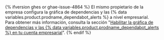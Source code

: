 {% ifversion ghes or ghae-issue-4864 %}
El mismo propietario de la empresa configura la gráfica de dependencias y las {% data variables.product.prodname_dependabot_alerts %} a nivel empresarial. Para obtener más información, consulta la sección "[Habilitar la gráfica de dependencias y las {% data variables.product.prodname_dependabot_alerts %} en tu cuenta empresarial](/admin/configuration/configuring-github-connect/enabling-the-dependency-graph-and-dependabot-alerts-for-your-enterprise)".
{% endif %} 
